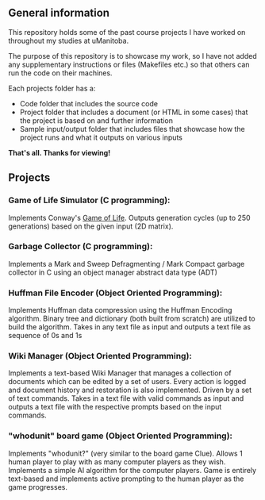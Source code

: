 ## General information

This repository holds some of the past course projects I have worked on throughout my studies at uManitoba.

The purpose of this repository is to showcase my work, so I have not added any supplementary instructions or files (Makefiles etc.) so that others can run the code on their machines.

Each projects folder has a:

* Code folder that includes the source code
* Project folder that includes a document (or HTML in some cases) that the project is based on and further information
* Sample input/output folder that includes files that showcase how the project runs and what it outputs on various inputs

**That's all. Thanks for viewing!**

## Projects

### Game of Life Simulator (C programming):

Implements Conway's [Game of Life](https://en.wikipedia.org/wiki/Conway's_Game_of_Life). Outputs generation cycles (up to 250 generations) based on the given input (2D matrix).

### Garbage Collector (C programming):

Implements a Mark and Sweep Defragmenting / Mark Compact garbage collector in C using an object manager abstract data type (ADT)

### Huffman File Encoder (Object Oriented Programming):

Implements Huffman data compression using the Huffman Encoding algorithm. Binary tree and dictionary (both built from scratch) are utilized to build the algorithm. Takes in any text file as input and outputs a text file as sequence of 0s and 1s

### Wiki Manager (Object Oriented Programming):

Implements a text-based Wiki Manager that manages a collection of documents which can be edited by a set of users. Every action is logged and document history and restoration is also implemented. Driven by a set  of text commands. Takes in a text file with valid commands as input and outputs a text file with the respective prompts based on the input commands.

### "whodunit" board game (Object Oriented Programming):

Implements "whodunit?" (very similar to the board game Clue). Allows 1 human player to play with as many computer players as they wish. Implements a simple AI algorithm for the computer players. Game is entirely text-based and implements active prompting to the human player as the game progresses.
